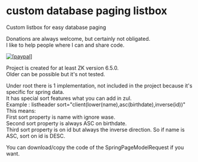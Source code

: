 # custom database paging listbox
Custom listbox for easy database paging

Donations are always welcome, but certainly not obligated.<br/>
I like to help people where I can and share code.<br/>

<a href="https://www.paypal.com/cgi-bin/webscr?cmd=_donations&amp;business=WE5GFT33ZPFJW&amp;item_name=open-source&amp;item_number=custom_database_paging_listbox&amp;currency_code=EUR&amp;bn=PP%2dDonationsBF%3abtn_donate_LG%2egif%3aNonHosted"><img src="https://www.paypalobjects.com/en_US/i/btn/btn_donate_LG.gif" alt="[paypal]" /></a> 

Project is created for at least ZK version 6.5.0.<br/>
Older can be possible but it's not tested.<br/>

Under root there is 1 implementation, not included in the project because it's specific for spring data.<br/>
It has special sort features what you can add in zul.<br/>
Example : listheader sort="client(lower(name),asc(birthdate),inverse(id))"<br/>
This means:<br/>
First sort property is name with ignore wase.<br/>
Second sort property is always ASC on birthdate.<br/>
Third sort property is on id but always the inverse direction.  So if name is ASC, sort on id is DESC.<br/>

You can download/copy the code of the SpringPageModelRequest if you want.<br/>


